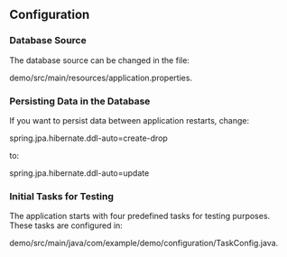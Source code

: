 ## Configuration
### Database Source
The database source can be changed in the file:

demo/src/main/resources/application.properties.

### Persisting Data in the Database
If you want to persist data between application restarts, change:

spring.jpa.hibernate.ddl-auto=create-drop

to:

spring.jpa.hibernate.ddl-auto=update

### Initial Tasks for Testing
The application starts with four predefined tasks for testing purposes. These tasks are configured in:

demo/src/main/java/com/example/demo/configuration/TaskConfig.java.
